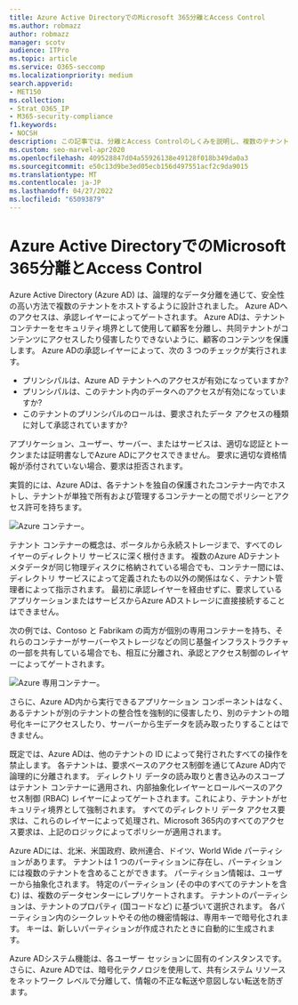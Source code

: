 ```yaml
---
title: Azure Active DirectoryでのMicrosoft 365分離とAccess Control
ms.author: robmazz
author: robmazz
manager: scotv
audience: ITPro
ms.topic: article
ms.service: O365-seccomp
ms.localizationpriority: medium
search.appverid:
- MET150
ms.collection:
- Strat_O365_IP
- M365-security-compliance
f1.keywords:
- NOCSH
description: この記事では、分離とAccess Controlのしくみを説明し、複数のテナントのデータをAzure Active Directory内で相互に分離します。
ms.custom: seo-marvel-apr2020
ms.openlocfilehash: 409528847d04a55926138e49128f018b349da0a3
ms.sourcegitcommit: e50c13d9be3ed05ecb156d497551acf2c9da9015
ms.translationtype: MT
ms.contentlocale: ja-JP
ms.lasthandoff: 04/27/2022
ms.locfileid: "65093879"
---
```

# <a name="microsoft-365-isolation-and-access-control-in-azure-active-directory"></a>Azure Active DirectoryでのMicrosoft 365分離とAccess Control

Azure Active Directory (Azure AD) は、論理的なデータ分離を通じて、安全性の高い方法で複数のテナントをホストするように設計されました。 Azure ADへのアクセスは、承認レイヤーによってゲートされます。 Azure ADは、テナント コンテナーをセキュリティ境界として使用して顧客を分離し、共同テナントがコンテンツにアクセスしたり侵害したりできないように、顧客のコンテンツを保護します。 Azure ADの承認レイヤーによって、次の 3 つのチェックが実行されます。

- プリンシパルは、Azure AD テナントへのアクセスが有効になっていますか?
- プリンシパルは、このテナント内のデータへのアクセスが有効になっていますか?
- このテナントのプリンシパルのロールは、要求されたデータ アクセスの種類に対して承認されていますか?

アプリケーション、ユーザー、サーバー、またはサービスは、適切な認証とトークンまたは証明書なしでAzure ADにアクセスできません。 要求に適切な資格情報が添付されていない場合、要求は拒否されます。

実質的には、Azure ADは、各テナントを独自の保護されたコンテナー内でホストし、テナントが単独で所有および管理するコンテナーとの間でポリシーとアクセス許可を持ちます。
 
![Azure コンテナー。](../media/office-365-isolation-azure-container.png)

テナント コンテナーの概念は、ポータルから永続ストレージまで、すべてのレイヤーのディレクトリ サービスに深く根付きます。 複数のAzure ADテナント メタデータが同じ物理ディスクに格納されている場合でも、コンテナー間には、ディレクトリ サービスによって定義されたもの以外の関係はなく、テナント管理者によって指示されます。 最初に承認レイヤーを経由せずに、要求しているアプリケーションまたはサービスからAzure ADストレージに直接接続することはできません。

次の例では、Contoso と Fabrikam の両方が個別の専用コンテナーを持ち、それらのコンテナーがサーバーやストレージなどの同じ基盤インフラストラクチャの一部を共有している場合でも、相互に分離され、承認とアクセス制御のレイヤーによってゲートされます。
 
![Azure 専用コンテナー。](../media/office-365-isolation-azure-dedicated-containers.png)

さらに、Azure AD内から実行できるアプリケーション コンポーネントはなく、あるテナントが別のテナントの整合性を強制的に侵害したり、別のテナントの暗号化キーにアクセスしたり、サーバーから生データを読み取ったりすることはできません。

既定では、Azure ADは、他のテナントの ID によって発行されたすべての操作を禁止します。 各テナントは、要求ベースのアクセス制御を通じてAzure AD内で論理的に分離されます。 ディレクトリ データの読み取りと書き込みのスコープはテナント コンテナーに適用され、内部抽象化レイヤーとロールベースのアクセス制御 (RBAC) レイヤーによってゲートされます。これにより、テナントがセキュリティ境界として強制されます。 すべてのディレクトリ データ アクセス要求は、これらのレイヤーによって処理され、Microsoft 365内のすべてのアクセス要求は、上記のロジックによってポリシーが適用されます。

Azure ADには、北米、米国政府、欧州連合、ドイツ、World Wide パーティションがあります。 テナントは 1 つのパーティションに存在し、パーティションには複数のテナントを含めることができます。 パーティション情報は、ユーザーから抽象化されます。 特定のパーティション (その中のすべてのテナントを含む) は、複数のデータセンターにレプリケートされます。 テナントのパーティションは、テナントのプロパティ (国コードなど) に基づいて選択されます。 各パーティション内のシークレットやその他の機密情報は、専用キーで暗号化されます。 キーは、新しいパーティションが作成されたときに自動的に生成されます。

Azure ADシステム機能は、各ユーザー セッションに固有のインスタンスです。 さらに、Azure ADでは、暗号化テクノロジを使用して、共有システム リソースをネットワーク レベルで分離して、情報の不正な転送や意図しない転送を防ぎます。
